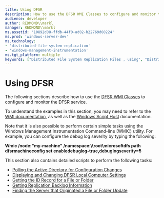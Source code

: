 ```yaml
---
title: Using DFSR
description: How to use the DFSR WMI Classes to configure and monitor the DFSR service.
audience: developer
author: REDMOND\\markl
manager: REDMOND\\markl
ms.assetid: '10892d08-ffdb-44f0-ad02-b22769d60224'
ms.prod: 'windows-server-dev'
ms.technology:
- 'distributed-file-system-replication'
- 'windows-management-instrumentation'
ms.tgt_platform: multiple
keywords: ["Distributed File System Replication Files , using", "Distributed File System Replication examples Files", "examples Files", "Distributed File System Replication Files , examples See Distributed File System Replication examples"]
---
```


# Using DFSR

The following sections describe how to use the [DFSR WMI Classes](dfsr-wmi-classes.md) to configure and monitor the DFSR service.

To understand the examples in this section, you may need to refer to the [WMI documentation](https://msdn.microsoft.com/library/aa394582), as well as the [Windows Script Host](http://go.microsoft.com/fwlink/p/?linkid=109686) documentation.

Note that it is also possible to perform certain simple tasks using the Windows Management Instrumentation Command-line (WMIC) utility. For example, you can configure the debug log severity by typing the following:

**Wmic /node:"my-machine" /namespace:\\\\root\\microsoftdfs path dfsrmachineconfig set enabledebuglog-true,debuglogseverity=5**

This section also contains detailed scripts to perform the following tasks:

-   [Polling the Active Directory for Configuration Changes](polling-the-active-directory-for-configuration-changes.md)
-   [Displaying and Changing DFSR Local Computer Settings](displaying-and-changing-dfsr-machine-configuration-settings.md)
-   [Getting the ID Record for a File or Folder](getting-the-id-record-for-a-file-or-folder.md)
-   [Getting Replication Backlog Information](getting-replication-backlog-information.md)
-   [Finding the Server that Originated a File or Folder Update](finding-the-server-that-originated-a-file-or-folder-update.md)

 

 




